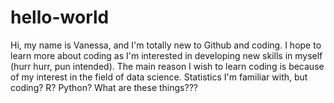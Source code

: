 # hello-world

Hi, my name is Vanessa, and I'm totally new to Github and coding. 
I hope to learn more about coding as I'm interested in developing new skills in myself (hurr hurr, pun intended). 
The main reason I wish to learn coding is because of my interest in the field of data science. 
Statistics I'm familiar with, but coding? R? Python? What are these things???
